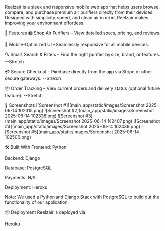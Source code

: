 Reelzair is a sleek and responsive mobile web app that helps users browse, compare, and purchase premium air purifiers directly from their devices. Designed with simplicity, speed, and clean air in mind, Reelzair makes improving your environment effortless.

🚀 Features
🛍️ Shop Air Purifiers – View detailed specs, pricing, and reviews.

📱 Mobile-Optimized UI – Seamlessly responsive for all mobile devices.

🔍 Smart Search & Filters – Find the right purifier by size, brand, or features. --Stretch

💳 Secure Checkout – Purchase directly from the app via Stripe or other secure gateways. --Stretch

📦 Order Tracking – View current orders and delivery status (optional future feature). --Stretch

📸 Screenshots
![Screenshot #1](main_app/static/images/Screenshot 2025-06-14 102315.png)
![Screenshot #2](main_app/static/images/Screenshot 2025-06-14 102338.png)
![Screenshot #3](main_app/static/images/Screenshot 2025-06-14 102407.png)
![Screenshot #4](main_app/static/images/Screenshot 2025-06-14 102439.png)
![Screenshot #5](main_app/static/images/Screenshot 2025-06-14 102500.png)


🛠️ Built With
Frontend: Python

Backend: Django

Database: PostgreSQL

Payments: N/A

Deployment: Heroku

Note: We used a Python and Django Stack with PostgreSQL to build out the functionality of our application.



📦 Deployment
Reelzair is deployed via:

[Heroku](https://reelz-air-03741770c378.herokuapp.com/cart/)
